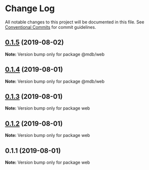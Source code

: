 # Change Log

All notable changes to this project will be documented in this file.
See [Conventional Commits](https://conventionalcommits.org) for commit guidelines.

## [0.1.5](https://github.com/dalborgo/supertest/compare/v0.1.4...v0.1.5) (2019-08-02)

**Note:** Version bump only for package @mdb/web





## [0.1.4](https://github.com/dalborgo/supertest/compare/v0.1.3...v0.1.4) (2019-08-01)

**Note:** Version bump only for package @mdb/web





## [0.1.3](https://github.com/dalborgo/supertest/compare/v0.1.2...v0.1.3) (2019-08-01)

**Note:** Version bump only for package web





## [0.1.2](https://github.com/dalborgo/supertest/compare/v0.1.1...v0.1.2) (2019-08-01)

**Note:** Version bump only for package web





## 0.1.1 (2019-08-01)

**Note:** Version bump only for package web
